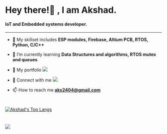 <h1>Hey there!👋&nbsp;, I am Akshad.</h1>
<h4>IoT and Embedded systems developer.</h3>

---

- 📍 My skillset includes **ESP modules, Firebase, Altium PCB, RTOS, Python, C/C++**

- 📍 I’m currently learning **Data Structures and algorithms, RTOS mutex and queues**

- 📄 My portfolio [<img src="https://img.shields.io/badge/-Portfolio-blue&style=for-the-badge"/>](https://www.linkedin.com/in/akshad-patel-6669081a9/)

- 📄 Connect with me [<img src="https://img.shields.io/badge/linkedin-%230077B5.svg?&style=for-the-badge&logo=linkedin&logoColor=white" />](https://www.linkedin.com/in/akshad-patel-6669081a9/)

- 📫 How to reach me **akx2404@gmail.com**

#

[![Akshad's Top Langs](https://github-readme-stats.vercel.app/api/top-langs/?username=akx2404&hide=tcl,Jupyter%20Notebook&layout=compact&langs_count=10&theme=highcontrast)](https://github.com/akx2404/github-readme-stats)

#

![](https://komarev.com/ghpvc/?username=akx2404&color=blue)


